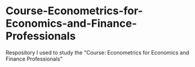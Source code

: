 # Course-Econometrics-for-Economics-and-Finance-Professionals
Respository I used to study the "Course: Econometrics for Economics and Finance Professionals"
